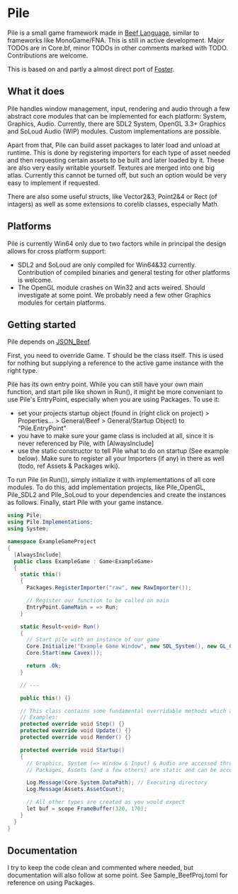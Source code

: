 # Pile
Pile is a small game framework made in [Beef Language](https://github.com/beefytech/Beef), similar to frameworks like MonoGame/FNA.
This is still in active development. Major TODOs are in Core.bf, minor TODOs in other comments marked with TODO. Contributions are welcome.

This is based on and partly a almost direct port of [Foster](https://github.com/NoelFB/Foster).

## What it does
Pile handles window management, input, rendering and audio through a few abstract core modules that can be implemented for each platform: System, Graphics, Audio.
Currently, there are SDL2 System, OpenGL 3.3+ Graphics and SoLoud Audio (WIP) modules. Custom implementations are possible.

Apart from that, Pile can build asset packages to later load and unload at runtime. This is done by registering importers for each type of asset needed and then requesting certain assets to be built and later loaded by it. These are also very easily writable yourself.
Textures are merged into one big atlas. Currently this cannot be turned off, but such an option would be very easy to implement if requested.

There are also some useful structs, like Vector2&3, Point2&4 or Rect (of intagers) as well as some extensions to corelib classes, especially Math.

## Platforms
Pile is currently Win64 only due to two factors while in principal the design allows for cross platform support:

- SDL2 and SoLoud are only compiled for Win64&32 currently. Contribution of compiled binaries and general testing for other platforms is welcome.
- The OpenGL module crashes on Win32 and acts weired. Should investigate at some point. We probably need a few other Graphics modules for certain platforms.

## Getting started
Pile depends on [JSON_Beef](https://github.com/Jonathan-Racaud/JSON_Beef).

First, you need to override Game<T>. T should be the class itself. This is used for nothing but supplying a reference to the active game instance with the right type.

Pile has its own entry point. While you can still have your own main function, and start pile like shown in Run(), it might be  more conveniant to use Pile's EntryPoint, especially when you are using Packages.
To use it:
- set your projects startup object (found in (right click on project) > Properties... > General/Beef > General/Startup Object) to "Pile.EntryPoint"
- you have to make sure your game class is included at all, since it is never referenced by Pile, with [AlwaysInclude]
- use the static constructor to tell Pile what to do on startup (See example below). Make sure to register all your Importers (if any) in there as well (todo, ref Assets & Packages wiki).

To run Pile (in Run()), simply initialize it with implementations of all core modules. To do this, add implementation projects, like Pile_OpenGL, Pile_SDL2 and Pile_SoLoud to your dependencies and create the instances as follows. Finally, start Pile with your game instance.

```cs
using Pile;
using Pile.Implementations;
using System;

namespace ExampleGameProject
{
  [AlwaysInclude]
  public class ExampleGame : Game<ExampleGame>
  {
    static this()
    {
      Packages.RegisterImporter("raw", new RawImporter());

      // Register our function to be called on main
      EntryPoint.GameMain = => Run;
    }

    static Result<void> Run()
    {
      // Start pile with an instance of our game
      Core.Initialize("Example Game Window", new SDL_System(), new GL_Graphics(), new SL_Audio(), 1280, 720);
      Core.Start(new Cavex());

      return .Ok;
    }

    // ---

    public this() {}

    // This class contains some fundamental overridable methods which are called by Core.
    // Examples:
    protected override void Step() {}
    protected override void Update() {}
    protected override void Render() {}

    protected override void Startup()
    {
      // Graphics, System (=> Window & Input) & Audio are accessed through Core since they are overridable instances.
      // Packages, Assets (and a few others) are static and can be accessed directly.

      Log.Message(Core.System.DataPath); // Executing directory
      Log.Message(Assets.AssetCount);

      // All other types are created as you would expect
      let buf = scope FrameBuffer(320, 170);
    }
  }
}
```

## Documentation
I try to keep the code clean and commented where needed, but documentation will also follow at some point.
See Sample_BeefProj.toml for reference on using Packages.
